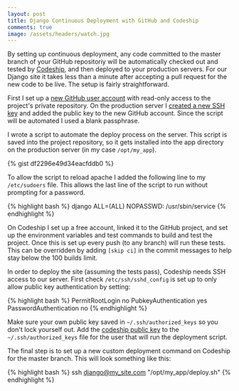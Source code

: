 ```yaml
---
layout: post
title: Django Continuous Deployment with GitHub and Codeship
comments: true
image: /assets/headers/watch.jpg
---
```


By setting up continuous deployment, any code committed to the master branch of your GitHub repositoriy will be automatically checked out and tested by [Codeship](https://codeship.com), and then deployed to your production servers. For our Django site it takes less than a minute after accepting a pull request for the new code to be live. The setup is fairly straightforward.

First I set up a [new GitHub user account](https://developer.github.com/guides/managing-deploy-keys/#machine-users) with read-only access to the project's private repository. On the production server I [created a new SSH key](https://help.github.com/articles/generating-ssh-keys/) and added the public key to the new GitHub account. Since the script will be automated I used a blank passphrase.

I wrote a script to automate the deploy process on the server. This script is saved into the project repository, so it gets installed into the app directory on the production server (in my case `/opt/my_app`). 

{% gist df2296e49d34eacfddb0 %}

To allow the script to reload apache I added the following line to my `/etc/sudoers` file. This allows the last line of the script to run without prompting for a password.

{% highlight bash %}
django ALL=(ALL) NOPASSWD: /usr/sbin/service
{% endhighlight %}

On Codeship I set up a free account, linked it to the GitHub project, and set up the environment variables and test commands to build and test the project. Once this is set up every push (to any branch) will run these tests. This can be overridden by adding `[skip ci]` in the commit messages to help stay below the 100 builds limit.

In order to deploy the site (assuming the tests pass), Codeship needs SSH access to our server. First check `/etc/ssh/sshd_config` is set up to only allow public key authentication by setting:

{% highlight bash %}
PermitRootLogin no
PubkeyAuthentication yes
PasswordAuthentication no
{% endhighlight %}

Make sure your own public key saved in `~/.ssh/authorized_keys` so you don't lock yourself out. Add the [codeship public key](https://codeship.com/documentation/continuous-integration/where-can-i-find-the-ssh-public-key-for-my-project/) to the `~/.ssh/authorized_keys` file for the user that will run the deployment script.

The final step is to set up a new custom deployment command on Codeship for the master branch. This will look something like this:

{% highlight bash %}
ssh django@my_site.com "/opt/my_app/deploy.sh"
{% endhighlight %}